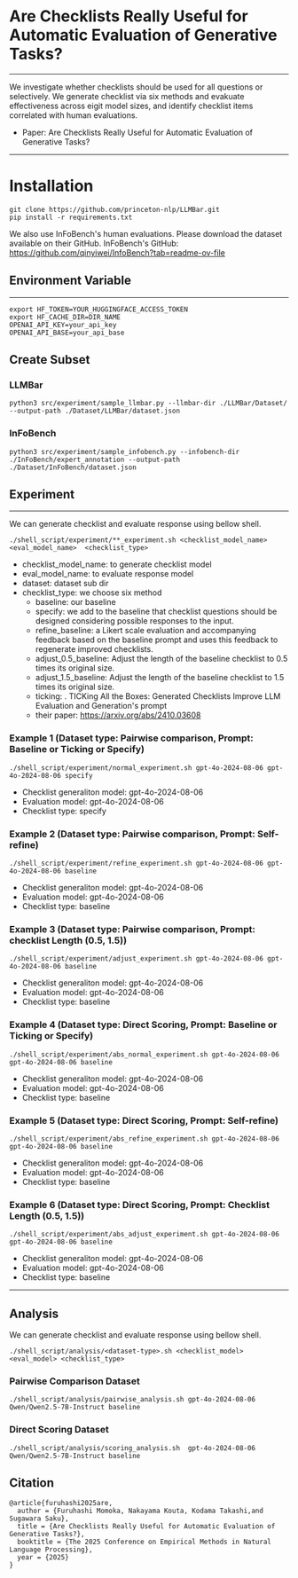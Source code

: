 # Are Checklists Really Useful for Automatic Evaluation of Generative Tasks?
---
We investigate whether checklists should be used for all questions or selectively.
We generate checklist via six methods and evakuate effectiveness across eigit model sizes, and identify checklist items correlated with human evaluations.

- Paper: Are Checklists Really Useful for Automatic Evaluation of Generative Tasks?
---
# Installation
```
git clone https://github.com/princeton-nlp/LLMBar.git
pip install -r requirements.txt
```
We also use InFoBench's human evaluations.
Please download the dataset available on their GitHub.
InFoBench's GitHub: https://github.com/qinyiwei/InfoBench?tab=readme-ov-file

## Environment Variable
---
```
export HF_TOKEN=YOUR_HUGGINGFACE_ACCESS_TOKEN
export HF_CACHE_DIR=DIR_NAME
OPENAI_API_KEY=your_api_key
OPENAI_API_BASE=your_api_base
```

## Create Subset
### LLMBar

```
python3 src/experiment/sample_llmbar.py --llmbar-dir ./LLMBar/Dataset/ --output-path ./Dataset/LLMBar/dataset.json
```
### InFoBench
```
python3 src/experiment/sample_infobench.py --infobench-dir ./InFoBench/expert_annotation --output-path ./Dataset/InFoBench/dataset.json
```

## Experiment
---
We can generate checklist and evaluate response using bellow shell.
```
./shell_script/experiment/**_experiment.sh <checklist_model_name> <eval_model_name>  <checklist_type>
```
-  checklist_model_name: to generate checklist model 
-  eval_model_name: to evaluate response model 
-  dataset: dataset sub dir
-  checklist_type: we choose six method
    - baseline: our baseline
    - specify: we add to the baseline that checklist questions should be designed considering possible responses to the input.
    - refine_baseline:  a Likert scale evaluation and accompanying feedback based on the baseline prompt and uses this feedback to regenerate improved checklists.
    - adjust_0.5_baseline: Adjust the length of the baseline checklist to 0.5 times its original size.
    - adjust_1.5_baseline: Adjust the length of the baseline checklist to 1.5 times its original size.
    - ticking: . TICKing All the Boxes: Generated Checklists Improve LLM Evaluation and Generation's prompt 
     - their paper: https://arxiv.org/abs/2410.03608

### Example 1 (Dataset type: Pairwise comparison, Prompt: Baseline or Ticking or Specify)
```
./shell_script/experiment/normal_experiment.sh gpt-4o-2024-08-06 gpt-4o-2024-08-06 specify
```
- Checklist generaliton model: gpt-4o-2024-08-06
- Evaluation model: gpt-4o-2024-08-06
- Checklist type: specify

### Example 2 (Dataset type: Pairwise comparison, Prompt: Self-refine)
```
./shell_script/experiment/refine_experiment.sh gpt-4o-2024-08-06 gpt-4o-2024-08-06 baseline
```
- Checklist generaliton model: gpt-4o-2024-08-06
- Evaluation model: gpt-4o-2024-08-06
- Checklist type: baseline

### Example 3 (Dataset type: Pairwise comparison, Prompt: checklist Length (0.5, 1.5))
```
./shell_script/experiment/adjust_experiment.sh gpt-4o-2024-08-06 gpt-4o-2024-08-06 baseline
```
- Checklist generaliton model: gpt-4o-2024-08-06
- Evaluation model: gpt-4o-2024-08-06
- Checklist type: baseline


### Example 4 (Dataset type: Direct Scoring, Prompt: Baseline or Ticking or Specify)
```
./shell_script/experiment/abs_normal_experiment.sh gpt-4o-2024-08-06 gpt-4o-2024-08-06 baseline
```
- Checklist generaliton model: gpt-4o-2024-08-06
- Evaluation model: gpt-4o-2024-08-06
- Checklist type: baseline

### Example 5 (Dataset type: Direct Scoring, Prompt: Self-refine)
```
./shell_script/experiment/abs_refine_experiment.sh gpt-4o-2024-08-06 gpt-4o-2024-08-06 baseline
```
- Checklist generaliton model: gpt-4o-2024-08-06
- Evaluation model: gpt-4o-2024-08-06
- Checklist type: baseline

### Example 6 (Dataset type: Direct Scoring, Prompt: Checklist Length (0.5, 1.5))
```
./shell_script/experiment/abs_adjust_experiment.sh gpt-4o-2024-08-06 gpt-4o-2024-08-06 baseline
```
- Checklist generaliton model: gpt-4o-2024-08-06
- Evaluation model: gpt-4o-2024-08-06
- Checklist type: baseline


---

## Analysis
We can generate checklist and evaluate response using bellow shell.
```
./shell_script/analysis/<dataset-type>.sh <checklist_model> <eval_model> <checklist_type>
```


### Pairwise Comparison Dataset
```
./shell_script/analysis/pairwise_analysis.sh gpt-4o-2024-08-06 Qwen/Qwen2.5-7B-Instruct baseline
```

### Direct Scoring Dataset
```
./shell_script/analysis/scoring_analysis.sh  gpt-4o-2024-08-06 Qwen/Qwen2.5-7B-Instruct baseline
```

## Citation
```
@article{furuhashi2025are,
  author = {Furuhashi Momoka, Nakayama Kouta, Kodama Takashi,and Sugawara Saku},
  title = {Are Checklists Really Useful for Automatic Evaluation of Generative Tasks?},
  booktitle = {The 2025 Conference on Empirical Methods in Natural Language Processing},
  year = {2025}
}

```


